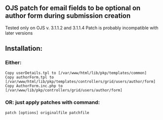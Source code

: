 ## OJS patch for email fields to be optional on author form during submission creation

Tested only on OJS v. 3.1.1.2 and 3.1.1.4
Patch is probably incompatible with later versions

## Installation:

### Either:
    Copy userDetails.tpl to [/var/www/html/lib/pkp/templates/common]
    Copy authorForm.tpl to [/var/www/html/lib/pkp/templates/controllers/grid/users/author/form]
    Copy AuthorForm.inc.php to [/var/www/lib/pkp/controllers/grid/users/author/form]

### OR: just apply patches with command:
    patch [options] originalfile patchfile 